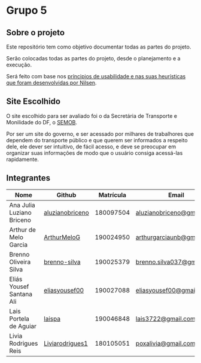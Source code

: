 # **Grupo 5**

## Sobre o projeto

Este repositório tem como objetivo documentar todas as partes do projeto.

Serão colocadas todas as partes do projeto, desde o planejamento e a execução.

Será feito com base nos [príncipios de usabilidade e nas suas heurísticas que foram desenvolvidas por Nilsen](https://www.ciawebsites.com.br/infograficos/como-melhorar-usabilidade-site-heuristicas-de-nielsen/#:~:text=%E2%80%9CHeur%C3%ADsticas%20de%20Nielsen%20s%C3%A3o%2010,momento%20da%20cria%C3%A7%C3%A3o%20dos%20layouts%E2%80%9C.).

## Site Escolhido

O site escolhido para ser avaliado foi o da Secretária de Transporte e Monilidade do DF, o [SEMOB](http://semob.df.gov.br/).

Por ser um site do governo, e ser acessado por milhares de trabalhores que dependem do transporte público e que querem ser informados a respeito dele, ele dever ser intuitivo, de fácil acesso, e deve se preocupar em organizar suas informações de modo que o usuário consiga acessá-las rapidamente.

## Integrantes

|Nome|Github|Matrícula|Email|
|---|---|---|---|
|Ana Julia Luziano Briceno|[aluzianobriceno](https://github.com/aluzianobriceno) | 180097504| aluzianobriceno@gmail.com|
|Arthur de Melo Garcia|[ArthurMeloG](https://github.com/ArthurMeloG) | 190024950| arthurgarciaunb@gmail.com|
|Brenno Oliveira Silva|[brenno-silva](https://github.com/brenno-silva) | 190025379| brenno.silva037@gmail.com|
|Eliás Yousef Santana Ali|[eliasyousef00](https://github.com/eliasyousef00) | 190027088| eliasyousef00@gmail.com|
|Lais Portela de Aguiar|[laispa](https://github.com/laispa)| 190046848| lais3722@gmail.com|
|Livia Rodrigues Reis|[Liviarodrigues1](https://github.com/Liviarodrigues1)| 180105051| poxalivia@gmail.com|
